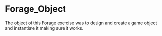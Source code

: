 # Forage_Object

The object of this Forage exercise was to design and create a game object and instantiate it making sure it works.
